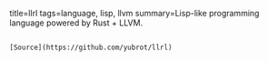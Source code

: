 title=llrl
tags=language, lisp, llvm
summary=Lisp-like programming language powered by Rust + LLVM.
~~~~~~

[Source](https://github.com/yubrot/llrl)
